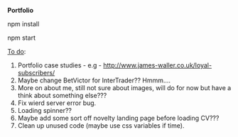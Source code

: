 <strong>Portfolio</strong>


npm install


npm start


<u>To do</u>:

1. Portfolio case studies - e.g - http://www.james-waller.co.uk/loyal-subscribers/
2. Maybe change BetVictor for InterTrader?? Hmmm....
3. More on about me, still not sure about images, will do for now but have a think about something else???
4. Fix wierd server error bug. 
5. Loading spinner??
6. Maybe add some sort off novelty landing page before loading CV???
7. Clean up unused code (maybe use css variables if time).

